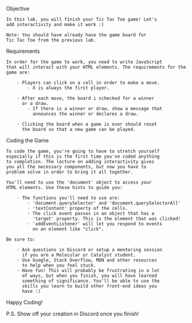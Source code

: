 Objective

    In this lab, you will finish your Tic Tac Toe game! Let's
    add interactivity and make it work :)

    Note: You should have already have the game board for 
    Tic Tac Toe from the previous lab.

Requirements

    In order for the game to work, you need to write JavaScript 
    that will interact with your HTML elements. The requirements for the game are:

        · Players can click on a cell in order to make a move.
            · X is always the first player.

        · After each move, the board i schecked for a winner 
          or a draw.
            · If there is a winner or draw, show a message that 
              announces the winner or declares a draw.

        · Clicking the board when a game is over should reset 
          the board so that a new game can be played.

Coding the Game

    To code the game, you're going to have to stretch yourself 
    especially if this is the first time you've coded anything 
    to completion. The lecture on adding interactivity gives 
    you all the necessary components, but now you have to 
    problem solve in order to bring it all together.

    You'll need to use the 'document' object to access your 
    HTML elements. Use these hints to guide you:

        · The functions you'll need to use are:
            · 'document.querySelector' and 'document.querySelectorAll'
            · 'textContent' property of the cells.
            · The click event passes in an object that has a 
              'target' property. This is the element that was clicked!
            · 'addEventListener' will let you respond to events 
              on an element like "click".

    Be sure to:

        · Ask questions in Discord or setup a mentoring session 
          if you are a Molecular or Catalyst student.
        · Use Google, Stack Overflow, MDN and other resources 
          to help when you feel stuck.
        · Have fun! This will probably be frustrating in a lot 
          of ways, but when you finish, you will have learned 
          something of significance. You'll be able to use the 
          skills you learn to build other front-end ideas you 
          have :)

Happy Coding!

P.S. Show off your creation in Discord once you finish!